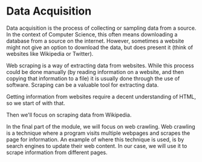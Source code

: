 # Data Acquisition

Data acquisition is the process of collecting or sampling data from a source. In the context of Computer Science, this often means downloading a database from a source on the internet. However, sometimes a website might not give an option to download the data, but does present it (think of websites like Wikipedia or Twitter).

Web scraping is a way of extracting data from websites. While this process could be done manually (by reading information on a website, and then copying that information to a file) it is usually done through the use of software. Scraping can be a valuable tool for extracting data.

Getting information from websites require a decent understanding of HTML, so we start of with that.

Then we'll focus on scraping data from Wikipedia.

In the final part of the module, we will focus on web crawling. Web crawling is a technique where a program visits multiple webpages and scrapes the page for information. An example of where this technique is used, is by search engines to update their web content. In our case, we will use it to scrape information from different pages.
